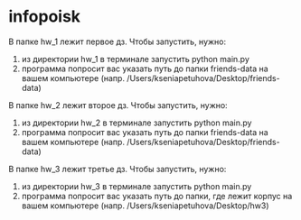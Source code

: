 # infopoisk
В папке hw_1 лежит первое дз.
Чтобы запустить, нужно:
1) из директории hw_1 в терминале запустить python main.py
2) программа попросит вас указать путь до папки friends-data на вашем компьютере (напр. /Users/kseniapetuhova/Desktop/friends-data)


В папке hw_2 лежит второе дз.
Чтобы запустить, нужно:
1) из директории hw_2 в терминале запустить python main.py
2) программа попросит вас указать путь до папки friends-data на вашем компьютере (напр. /Users/kseniapetuhova/Desktop/friends-data)


В папке hw_3 лежит третье дз.
Чтобы запустить, нужно:
1) из директории hw_3 в терминале запустить python main.py
2) программа попросит вас указать путь до папки, где лежит корпус на вашем компьютере (напр. /Users/kseniapetuhova/Desktop/hw3)
